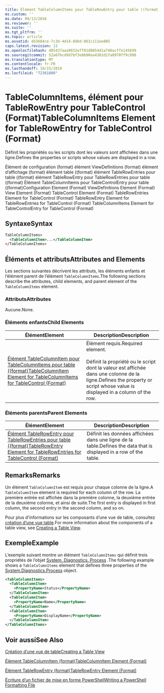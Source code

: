 ```yaml
---
title: Élément TableColumnItems pour TableRowEntry pour table ((format) | Microsoft Docs
ms.custom: ''
ms.date: 09/13/2016
ms.reviewer: ''
ms.suite: ''
ms.tgt_pltfrm: ''
ms.topic: article
ms.assetid: d43684ce-7c3d-4d14-8dbd-061c111ee805
caps.latest.revision: 12
ms.openlocfilehash: d05437aaa9652e7f81d0854d1a746acffe145699
ms.sourcegitcommit: 52a67bcd9d7bf3e8600ea4302d1fa8970ff9c998
ms.translationtype: MT
ms.contentlocale: fr-FR
ms.lasthandoff: 10/15/2019
ms.locfileid: "72361808"
---
```

# <a name="tablecolumnitems-element-for-tablerowentry-for-tablecontrol-format"></a><span data-ttu-id="56ce6-102">TableColumnItems, élément pour TableRowEntry pour TableControl (Format)</span><span class="sxs-lookup"><span data-stu-id="56ce6-102">TableColumnItems Element for TableRowEntry for TableControl (Format)</span></span>

<span data-ttu-id="56ce6-103">Définit les propriétés ou les scripts dont les valeurs sont affichées dans une ligne.</span><span class="sxs-lookup"><span data-stu-id="56ce6-103">Defines the properties or scripts whose values are displayed in a row.</span></span>

<span data-ttu-id="56ce6-104">Élément de configuration (format) élément ViewDefinitions (format) élément d’affichage (format) élément table ((format) élément TableRowEntries pour table ((format) élément TableRowEntry pour TableRowEntries pour table ((format) Élément TableColumnItems pour TableControlEntry pour table ((format)</span><span class="sxs-lookup"><span data-stu-id="56ce6-104">Configuration Element (Format) ViewDefinitions Element (Format) View Element (Format) TableControl Element (Format) TableRowEntries Element for TableControl (Format) TableRowEntry Element for TableRowEntries for TableControl (Format) TableColumnItems Element for TableControlEntry for TableControl (Format)</span></span>

## <a name="syntax"></a><span data-ttu-id="56ce6-105">Syntaxe</span><span class="sxs-lookup"><span data-stu-id="56ce6-105">Syntax</span></span>

```xml
TableColumnItems>
  <TableColumnItem>...</TableColumnItem>
</TableColumnItems>
```

## <a name="attributes-and-elements"></a><span data-ttu-id="56ce6-106">Éléments et attributs</span><span class="sxs-lookup"><span data-stu-id="56ce6-106">Attributes and Elements</span></span>

<span data-ttu-id="56ce6-107">Les sections suivantes décrivent les attributs, les éléments enfants et l’élément parent de l’élément `TableColumnItems`.</span><span class="sxs-lookup"><span data-stu-id="56ce6-107">The following sections describe the attributes, child elements, and parent element of the `TableColumnItems` element.</span></span>

### <a name="attributes"></a><span data-ttu-id="56ce6-108">Attributs</span><span class="sxs-lookup"><span data-stu-id="56ce6-108">Attributes</span></span>

<span data-ttu-id="56ce6-109">Aucune.</span><span class="sxs-lookup"><span data-stu-id="56ce6-109">None.</span></span>

### <a name="child-elements"></a><span data-ttu-id="56ce6-110">Éléments enfants</span><span class="sxs-lookup"><span data-stu-id="56ce6-110">Child Elements</span></span>

|<span data-ttu-id="56ce6-111">Élément</span><span class="sxs-lookup"><span data-stu-id="56ce6-111">Element</span></span>|<span data-ttu-id="56ce6-112">Description</span><span class="sxs-lookup"><span data-stu-id="56ce6-112">Description</span></span>|
|-------------|-----------------|
|[<span data-ttu-id="56ce6-113">Élément TableColumnItem pour TableColumnItems pour table ((format)</span><span class="sxs-lookup"><span data-stu-id="56ce6-113">TableColumnItem Element for TableColumnItems for TableControl (Format)</span></span>](./tablecolumnitem-element-for-tablecolumnitems-for-tablecontrol-format.md)|<span data-ttu-id="56ce6-114">Élément requis.</span><span class="sxs-lookup"><span data-stu-id="56ce6-114">Required element.</span></span><br /><br /> <span data-ttu-id="56ce6-115">Définit la propriété ou le script dont la valeur est affichée dans une colonne de la ligne.</span><span class="sxs-lookup"><span data-stu-id="56ce6-115">Defines the property or script whose value is displayed in a column of the row.</span></span>|

### <a name="parent-elements"></a><span data-ttu-id="56ce6-116">Éléments parents</span><span class="sxs-lookup"><span data-stu-id="56ce6-116">Parent Elements</span></span>

|<span data-ttu-id="56ce6-117">Élément</span><span class="sxs-lookup"><span data-stu-id="56ce6-117">Element</span></span>|<span data-ttu-id="56ce6-118">Description</span><span class="sxs-lookup"><span data-stu-id="56ce6-118">Description</span></span>|
|-------------|-----------------|
|[<span data-ttu-id="56ce6-119">Élément TableRowEntry pour TableRowEntries pour table ((format)</span><span class="sxs-lookup"><span data-stu-id="56ce6-119">TableRowEntry Element for TableRowEntries for TableControl (Format)</span></span>](./tablerowentry-element-for-tablerowentries-for-tablecontrol-format.md)|<span data-ttu-id="56ce6-120">Définit les données affichées dans une ligne de la table.</span><span class="sxs-lookup"><span data-stu-id="56ce6-120">Defines the data that is displayed in a row of the table.</span></span>|

## <a name="remarks"></a><span data-ttu-id="56ce6-121">Remarks</span><span class="sxs-lookup"><span data-stu-id="56ce6-121">Remarks</span></span>

<span data-ttu-id="56ce6-122">Un élément `TableColumnItem` est requis pour chaque colonne de la ligne.</span><span class="sxs-lookup"><span data-stu-id="56ce6-122">A `TableColumnItem` element is required for each column of the row.</span></span> <span data-ttu-id="56ce6-123">La première entrée est affichée dans la première colonne, la deuxième entrée de la deuxième colonne, et ainsi de suite.</span><span class="sxs-lookup"><span data-stu-id="56ce6-123">The first entry is displayed in first column, the second entry in the second column, and so on.</span></span>

<span data-ttu-id="56ce6-124">Pour plus d’informations sur les composants d’une vue de table, consultez [création d’une vue table](./creating-a-table-view.md).</span><span class="sxs-lookup"><span data-stu-id="56ce6-124">For more information about the components of a table view, see [Creating a Table View](./creating-a-table-view.md).</span></span>

## <a name="example"></a><span data-ttu-id="56ce6-125">Exemple</span><span class="sxs-lookup"><span data-stu-id="56ce6-125">Example</span></span>

<span data-ttu-id="56ce6-126">L’exemple suivant montre un élément `TableColumnItems` qui définit trois propriétés de l’objet [System. Diagnostics. Process](/dotnet/api/System.Diagnostics.Process) .</span><span class="sxs-lookup"><span data-stu-id="56ce6-126">The following example shows a `TableColumnItems` element that defines three properties of the [System.Diagnostics.Process](/dotnet/api/System.Diagnostics.Process) object.</span></span>

```xml
<TableColumnItems>
  <TableColumnItem>
    <PropertyName>Status</PropertyName>
  </TableColumnItem>
  <TableColumnItem>
    <PropertyName>Name</PropertyName>
  </TableColumnItem>
  <TableColumnItem>
    <PropertyName>DisplayName</PropertyName>
  </TableColumnItem>
</TableColumnItems>

```

## <a name="see-also"></a><span data-ttu-id="56ce6-127">Voir aussi</span><span class="sxs-lookup"><span data-stu-id="56ce6-127">See Also</span></span>

[<span data-ttu-id="56ce6-128">Création d’une vue de table</span><span class="sxs-lookup"><span data-stu-id="56ce6-128">Creating a Table View</span></span>](./creating-a-table-view.md)

[<span data-ttu-id="56ce6-129">Élément TableColumnItem (format)</span><span class="sxs-lookup"><span data-stu-id="56ce6-129">TableColumnItem Element (Format)</span></span>](./tablecolumnitem-element-for-tablecolumnitems-for-tablecontrol-format.md)

[<span data-ttu-id="56ce6-130">Élément TableRowEntry (format)</span><span class="sxs-lookup"><span data-stu-id="56ce6-130">TableRowEntry Element (Format)</span></span>](./tablerowentry-element-for-tablerowentries-for-tablecontrol-format.md)

[<span data-ttu-id="56ce6-131">Écriture d’un fichier de mise en forme PowerShell</span><span class="sxs-lookup"><span data-stu-id="56ce6-131">Writing a PowerShell Formatting File</span></span>](./writing-a-powershell-formatting-file.md)
